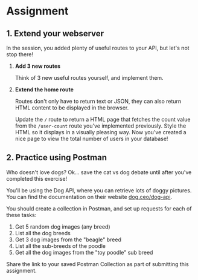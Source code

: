 # Assignment

## 1. Extend your webserver

In the session, you added plenty of useful routes to your API, but let's not stop there!

1. **Add 3 new routes**

   Think of 3 new useful routes yourself, and implement them.

2. **Extend the home route**

   Routes don't only have to return text or JSON, they can also return HTML content to be displayed in the browser.

   Update the `/` route to return a HTML page that fetches the count value from the `/user-count` route you've implemented previously. Style the HTML so it displays in a visually pleasing way. Now you've created a nice page to view the total number of users in your database!

## 2. Practice using Postman

Who doesn't love dogs? Ok... save the cat vs dog debate until after you've completed this exercise!

You'll be using the Dog API, where you can retrieve lots of doggy pictures. You can find the documentation on their website [dog.ceo/dog-api](https://dog.ceo/dog-api/).

You should create a collection in Postman, and set up requests for each of these tasks:

1. Get 5 random dog images (any breed)
2. List all the dog breeds
3. Get 3 dog images from the "beagle" breed
4. List all the sub-breeds of the poodle
5. Get all the dog images from the "toy poodle" sub breed

Share the link to your saved Postman Collection as part of submitting this assignment.
